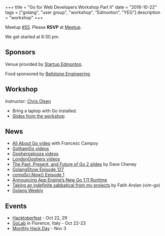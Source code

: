 +++
title = "Go for Web Developers Workshop Part II"
date = "2018-10-22"
tags = ["golang", "user group", "workshop", "Edmonton", "YEG"]
description = "workshop"
+++

Meetup [#55](https://github.com/edmontongo/presentations/issues/90). Please **RSVP** at [Meetup](https://www.meetup.com/startupedmonton/events/bclwwpyxnbdc/).

We get started at 6:30 pm.

## Sponsors

Venue provided by [Startup Edmonton](https://www.startupedmonton.com/).

Food sponsored by [Bellstone Engineering](https://bellstone.ca/). 

## Workshop

Instructor: [Chris Olsen](https://github.com/chrisolsen)

* Bring a laptop with Go installed.
* [Slides from the workshop](https://talks.godoc.org/github.com/edmontongo/presentations/2018-10/workshop-two/workshop-two.slide#1)

## News

* [All About Go video](https://www.youtube.com/watch?v=s_gRXOsrDAA) with Francesc Campoy
* [GothamGo videos](https://www.youtube.com/playlist?list=PLeGxIOPLk9ELMBvf9FUM_s5Xd-fkPZKkB)
* [Gopherpalooza videos](https://www.youtube.com/playlist?list=PLeGxIOPLk9ELbB1JEbThGPffhQvNlIpPa)
* [LondonGophers videos](https://www.youtube.com/channel/UCZPhOgp4kDXkg2W8jL4U7GA/)
* [The Past, Present, and Future of Go 2 slides](https://dave.cheney.net/paste/the-past-present-and-future-of-go2.pdf) by Dave Cheney
* [GolangShow Episode 127](https://golangshow.com/episode/2018/10-03-127-en/)
* [compSci.Now() Episode 1](https://csnow.io/001)
* [Announcing App Engine’s New Go 1.11 Runtime](https://blog.golang.org/appengine-go111)
* [Taking an indefinite sabbatical from my projects](https://arslan.io/2018/10/09/taking-an-indefinite-sabbatical-from-my-projects/) by Fatih Arslan (vim-go)
* [Golang Weekly](https://golangweekly.com/issues/233)

## Events

* [Hacktoberfest](https://hacktoberfestyeg.com/) - Oct 22, 29
* [GoLab](https://golab.io/) in Florence, Italy - Oct 22-23 
* [Monthly Hack Day](https://www.meetup.com/startupedmonton/events/qvnfrlyxpbfb/) - Nov 3


